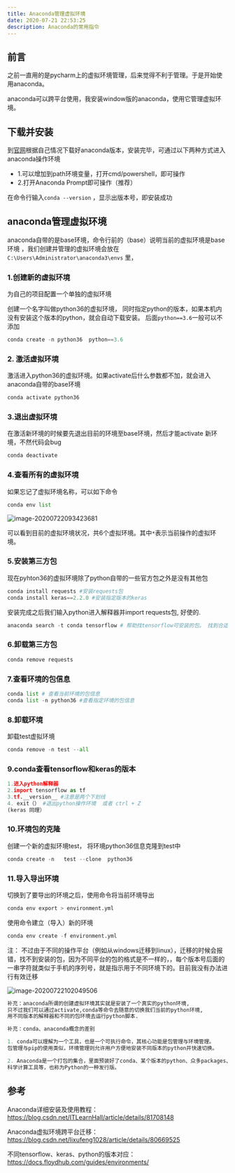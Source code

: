 ```yaml
---
title: Anaconda管理虚拟环境
date: 2020-07-21 22:53:25
description: Anaconda的常用指令
---
```


## 前言

之前一直用的是pycharm上的虚拟环境管理，后来觉得不利于管理。于是开始使用anaconda。

anaconda可以跨平台使用，我安装window版的anaconda，使用它管理虚拟环境。

## 下载并安装

到[官网](https://www.anaconda.com/download/)根据自己情况下载好anaconda版本，安装完毕，可通过以下两种方式进入anaconda操作环境

- 1.可以增加到path环境变量，打开cmd/powershell，即可操作
- 2.打开Anaconda Prompt即可操作（推荐）

在命令行输入`conda --version` ，显示出版本号，即安装成功

## anaconda管理虚拟环境

anaconda自带的是base环境，命令行前的（base）说明当前的虚拟环境是base环境 ，我们创建并管理的虚拟环境会放在`C:\Users\Administrator\anaconda3\envs` 里，

### 1.创建新的虚拟环境

为自己的项目配置一个单独的虚拟环境

创建一个名字叫做python36的虚拟环境， 同时指定python的版本，如果本机内没有安装这个版本的python，就会自动下载安装。 后面`python==3.6`一般可以不添加

```python
conda create -n python36  python==3.6
```



### 2. 激活虚拟环境

激活进入python36的虚拟环境。如果activate后什么参数都不加，就会进入anaconda自带的base环境

```python
conda activate python36 
```



### 3.退出虚拟环境

在激活新环境的时候要先退出目前的环境至base环境，然后才能activate 新环境，不然代码会bug

```python
conda deactivate 
```



### 4.查看所有的虚拟环境

如果忘记了虚拟环境名称，可以如下命令

```python
conda env list 
```

![image-20200722093423681](https://i.loli.net/2020/07/22/gnUbt2eR7TZvjfy.png)

可以看到目前的虚拟环境状况，共6个虚拟环境。其中`*`表示当前操作的虚拟环境。



### 5.安装第三方包

现在pyhton36的虚拟环境除了python自带的一些官方包之外是没有其他包

```python
conda install requests #安装requests包
conda install keras==2.2.0 #安装指定版本的keras
```

安装完成之后我们输入python进入解释器并import requests包, 好使的.

```python
anaconda search -t conda tensorflow # 帮助找tensorflow可安装的包。 找到合适的资源（win64的版本包）  ，按照指示操作即可
```



### 6.卸载第三方包

```python
conda remove requests
```



### 7.查看环境的包信息

```python
conda list # 查看当前环境的包信息
conda list -n python36 #查看指定环境的包信息
```



### 8.卸载环境

卸载test虚拟环境

```python
conda remove -n test --all
```



### 9.conda查看tensorflow和keras的版本

```python
1.进入python解释器
2.import tensorflow as tf 
3.tf.__version__ #注意是两个下划线
4. exit（） #退出python操作环境  或者 ctrl + Z
(keras 同理）
```



### 10.环境包的克隆

创建一个新的虚拟环境test， 将环境python36信息克隆到test中

```python
conda create -n   test --clone  python36
```



### 11.导入导出环境

切换到了要导出的环境之后，使用命令将当前环境导出

```python
conda env export > environment.yml
```

使用命令建立（导入）新的环境

```python
conda env create -f environment.yml
```

注：
不过由于不同的操作平台（例如从windows迁移到linux），迁移的时候会报错，找不到安装的包，因为不同平台的包的格式是不一样的，，每个版本号后面的一串字符就类似于手机的序列号，就是指示用于不同环境下的。目前我没有办法进行有效迁移





![image-20200722102049506](https://i.loli.net/2020/07/22/MEFRgdAxiuzyhDZ.png)



```python
补充：anaconda所谓的创建虚拟环境其实就是安装了一个真实的python环境, 
只不过我们可以通过activate,conda等命令去随意的切换我们当前的python环境, 
用不同版本的解释器和不同的包环境去运行python脚本.
```



```python
补充：conda、anaconda概念的差别

1. conda可以理解为一个工具，也是一个可执行命令，其核心功能是包管理与环境管理。
包管理与pip的使用类似，环境管理则允许用户方便地安装不同版本的python并快速切换。

2. Anaconda是一个打包的集合，里面预装好了conda、某个版本的python、众多packages、
科学计算工具等，也称为Python的一种发行版。
```



## 参考

Anaconda详细安装及使用教程：  https://blog.csdn.net/ITLearnHall/article/details/81708148

Anaconda虚拟环境跨平台迁移：   https://blog.csdn.net/lixufeng1028/article/details/80669525

不同tensorflow、keras、python的版本对应：  https://docs.floydhub.com/guides/environments/